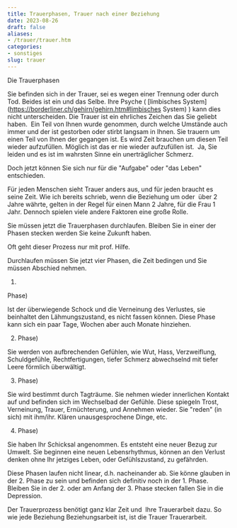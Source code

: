```yaml
---
title: Trauerphasen, Trauer nach einer Beziehung
date: 2023-08-26
draft: false
aliases:
- /trauer/trauer.htm
categories:
- sonstiges
slug: trauer
---
```





Die Trauerphasen

Sie befinden sich in der Trauer, sei es
wegen einer Trennung oder durch Tod. Beides ist ein und das Selbe. Ihre Psyche ( [limbisches
System](https://borderliner.ch/gehirn/gehirn.htm#limbisches System) ) kann dies nicht unterscheiden. Die Trauer ist ein ehrliches
Zeichen das Sie geliebt haben.  Ein Teil von Ihnen wurde genommen, durch
welche Umstände auch immer und der ist gestorben oder stirbt langsam in Ihnen.
Sie trauern um einen Teil von Ihnen der gegangen ist. Es wird Zeit brauchen um
diesen Teil wieder aufzufüllen. Möglich ist das er nie wieder aufzufüllen
ist.  Ja, Sie leiden und es ist im wahrsten Sinne ein unerträglicher
Schmerz.

Doch jetzt können Sie sich nur für die
"Aufgabe" oder "das Leben" entschieden.

Für jeden Menschen sieht Trauer anders aus,
und für jeden braucht es seine Zeit. Wie ich bereits schrieb, wenn die
Beziehung um oder  über 2 Jahre währte, gelten in der Regel für einen Mann 2 Jahre, für die Frau 1 Jahr. Dennoch spielen viele
andere Faktoren eine große Rolle.

Sie müssen jetzt die Trauerphasen
durchlaufen. Bleiben Sie in einer der Phasen stecken werden Sie keine Zukunft
haben.

Oft geht dieser Prozess nur mit prof.
Hilfe.

Durchlaufen müssen Sie jetzt vier Phasen,
die Zeit bedingen und Sie müssen Abschied nehmen.

1.
Phase)

Ist der überwiegende Schock und die Verneinung des Verlustes, sie
beinhaltet den Lähmungszustand, es nicht fassen können. Diese Phase kann sich
ein paar Tage, Wochen aber auch Monate hinziehen.

2. Phase)

Sie
werden von aufbrechenden Gefühlen, wie Wut, Hass, Verzweiflung, Schuldgefühle,
Rechtfertigungen, tiefer Schmerz abwechselnd mit tiefer Leere förmlich
überwältigt.

3. Phase)

Sie
wird bestimmt durch Tagträume. Sie nehmen wieder innerlichen Kontakt auf und
befinden sich im Wechselbad der Gefühle. Diese spiegeln Trost, Verneinung,
Trauer, Ernüchterung, und Annehmen wieder. Sie "reden" (in sich) mit
ihm/ihr. Klären unausgesprochene Dinge, etc.

4. Phase)

Sie
haben Ihr Schicksal angenommen. Es entsteht eine neuer Bezug zur Umwelt. Sie
beginnen eine neuen Lebensrhythmus, können an den Verlust denken ohne Ihr
jetziges Leben, oder Gefühlszustand, zu gefährden.

Diese Phasen laufen nicht linear, d.h.
nacheinander ab. Sie könne glauben in der 2. Phase zu sein und befinden sich
definitiv noch in der 1. Phase.  Bleiben Sie in der 2. oder am Anfang der
3. Phase stecken fallen Sie in die Depression.

Der Trauerprozess benötigt ganz klar Zeit
und  Ihre Trauerarbeit dazu. So wie jede Beziehung Beziehungsarbeit ist,
ist die Trauer Trauerarbeit.



